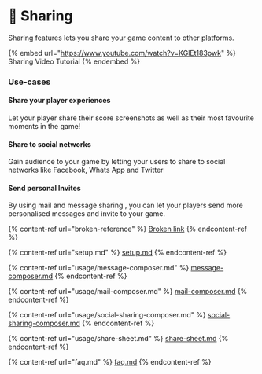 # 🤝 Sharing

Sharing features lets you share your game content to other platforms.

{% embed url="https://www.youtube.com/watch?v=KGlEt183pwk" %}
Sharing Video Tutorial
{% endembed %}

### Use-cases

#### Share your player experiences

Let your player share their score screenshots as well as their most favourite moments in the game!

#### Share to social networks

Gain audience to your game by letting your users to share to social networks like Facebook, Whats App and Twitter

#### Send personal Invites

By using mail and message sharing , you can let your players send more personalised messages and invite to your game.



{% content-ref url="broken-reference" %}
[Broken link](broken-reference)
{% endcontent-ref %}

{% content-ref url="setup.md" %}
[setup.md](setup.md)
{% endcontent-ref %}

{% content-ref url="usage/message-composer.md" %}
[message-composer.md](usage/message-composer.md)
{% endcontent-ref %}

{% content-ref url="usage/mail-composer.md" %}
[mail-composer.md](usage/mail-composer.md)
{% endcontent-ref %}

{% content-ref url="usage/social-sharing-composer.md" %}
[social-sharing-composer.md](usage/social-sharing-composer.md)
{% endcontent-ref %}

{% content-ref url="usage/share-sheet.md" %}
[share-sheet.md](usage/share-sheet.md)
{% endcontent-ref %}

{% content-ref url="faq.md" %}
[faq.md](faq.md)
{% endcontent-ref %}


